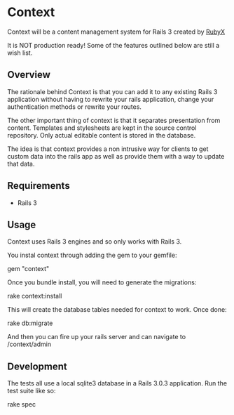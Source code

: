 Context
===========

Context will be a content management system for Rails 3 created by [RubyX](http://rubyx.com/)

It is NOT production ready!  Some of the features outlined below are still a wish list.

Overview
-----------

The rationale behind Context is that you can add it to any existing Rails 3 application without having to rewrite your rails application, change your authentication methods or rewrite your routes.

The other important thing of context is that it separates presentation from content.  Templates and stylesheets are kept in the source control repository.  Only actual editable content is stored in the database.

The idea is that context provides a non intrusive way for clients to get custom data into the rails app as well as provide them with a way to update that data.

Requirements
-----------

* Rails 3

Usage
-----------

Context uses Rails 3 engines and so only works with Rails 3.

You instal context through adding the gem to your gemfile:

  gem "context"

Once you bundle install, you will need to generate the migrations:

  rake context:install

This will create the database tables needed for context to work. Once done:

  rake db:migrate

And then you can fire up your rails server and can navigate to /context/admin

Development
-----------

The tests all use a local sqlite3 database in a Rails 3.0.3 application. Run the test suite like so:

  rake spec
